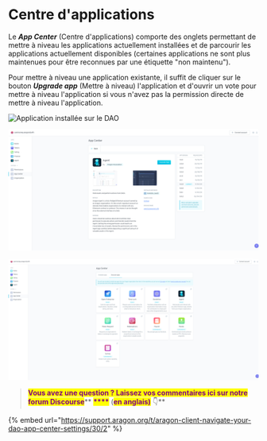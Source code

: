 # Centre d'applications

Le _**App Center**_ (Centre d'applications) comporte des onglets permettant de mettre à niveau les applications actuellement installées et de parcourir les applications actuellement disponibles (certaines applications ne sont plus maintenues pour être reconnues par une étiquette "non maintenu").&#x20;

Pour mettre à niveau une application existante, il suffit de cliquer sur le bouton _**Upgrade app**_ (Mettre à niveau) l'application et d'ouvrir un vote pour mettre à niveau l'application si vous n'avez pas la permission directe de mettre à niveau l'application.

![Application installée sur le DAO](https://d33v4339jhl8k0.cloudfront.net/docs/assets/5c98a4fe0428633d2cf3fcf7/images/5ea0806e04286364bc98d037/file-Kc4Ohw1O3v.png)

![Exemple de détails de l'application (agent installé sur le DAO)](../../../../.gitbook/assets/file-nfkS8rXd3C.png)

![Les applications qui peuvent être installées sur le DAO](<../../../../.gitbook/assets/file-Z7YN9k6LKs (1).png>)

> <mark style="color:purple;">**Vous avez une question ? Laissez vos commentaires ici sur notre forum Discourse**</mark>** **<mark style="color:purple;">****</mark><mark style="color:purple;">** **</mark><mark style="color:purple;"><mark style="color:purple;">**(**<mark style="color:purple;"></mark><mark style="color:purple;">**en anglais)**</mark>** 👇**

{% embed url="https://support.aragon.org/t/aragon-client-navigate-your-dao-app-center-settings/30/2" %}
